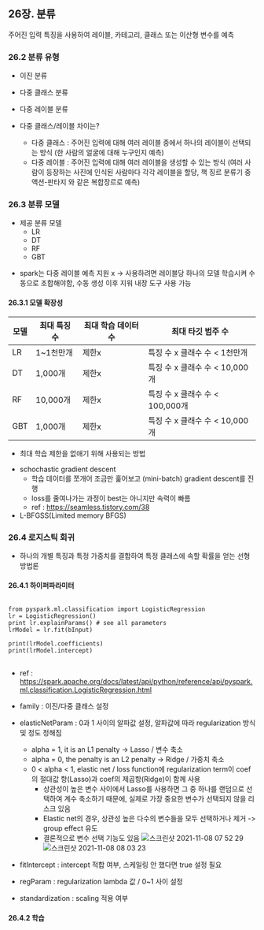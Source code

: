## 26장. 분류
주어진 입력 특징을 사용하여 레이블, 카테고리, 클래스 또는 이산형 변수를 예측

### 26.2 분류 유형
- 이진 분류
- 다중 클래스 분류
- 다중 레이블 분류

- 다중 클래스/레이블 차이는?
  - 다중 클래스 : 주어진 입력에 대해 여러 레이블 중에서 하나의 레이블이 선택되는 방식 (한 사람의 얼굴에 대해 누구인지 예측)
  - 다중 레이블 : 주어진 입력에 대해 여러 레이블을 생성할 수 있는 방식 (여러 사람이 등장하는 사진에 인식된 사람마다 각각 레이블을 할당, 책 징르 분류기 중 액션-판타지 와 같은 복합장르로 예측)

### 26.3 분류 모델
- 제공 분류 모델
  - LR
  - DT
  - RF
  - GBT
* spark는 다중 레이블 예측 지원 x -> 사용하려면 레이블당 하나의 모델 학습시켜 수동으로 조합해야함, 수동 생성 이후 지워 내장 도구 사용 가능

#### 26.3.1 모델 확장성

| 모델 | 최대 특징 수 | 최대 학습 데이터 수 | 최대 타깃 범주 수 |
| ----  | ---- | ---- | ---- |
| LR | 1~1천만개 | 제한x | 특징 수 x 클래수 수 < 1천만개 | 
| DT | 1,000개 | 제한x | 특징 수 x 클래수 수 < 10,000개 |
| RF | 10,000개 | 제한x | 특징 수 x 클래수 수 < 100,000개 |
| GBT | 1,000개 | 제한x | 특징 수 x 클래수 수 < 10,000개 |

* 최대 학습 제한을 없애기 위해 사용되는 방법
- schochastic gradient descent
  - 학습 데이터를 쪼개어 조금만 훑어보고 (mini-batch) gradient descent를 진행
  - loss를 줄여나가는 과정이 best는 아니지만 속력이 빠름
  - ref : https://seamless.tistory.com/38  
- L-BFGSS(Limited memory BFGS)

### 26.4 로지스틱 회귀
- 하나의 개별 특징과 특정 가중치를 결합하여 특정 클래스에 속할 확률을 얻는 선형 방법론

#### 26.4.1 하이퍼파라미터
<pre>
<code>
from pyspark.ml.classification import LogisticRegression
lr = LogisticRegression()
print lr.explainParams() # see all parameters
lrModel = lr.fit(bInput)

print(lrModel.coefficients)
print(lrModel.intercept)
</code>
</pre>
- ref : https://spark.apache.org/docs/latest/api/python/reference/api/pyspark.ml.classification.LogisticRegression.html

- family : 이진/다중 클래스 설정
- elasticNetParam : 0과 1 사이의 알파값 설정, 알파값에 따라 regularization 방식 및 정도 정해짐
  - alpha = 1, it is an L1 penalty -> Lasso / 변수 축소
  - alpha = 0, the penalty is an L2 penalty -> Ridge / 가중치 축소
  - 0 < alpha < 1, elastic net / loss function에 regularization term이 coef의 절대값 항(Lasso)과 coef의 제곱항(Ridge)이 함께 사용   
    - 상관성이 높은 변수 사이에서 Lasso를 사용하면 그 중 하나를 랜덤으로 선택하여 계수 축소하기 때문에, 실제로 가장 중요한 변수가 선택되지 않을 리스크 있음
    - Elastic net의 경우, 상관성 높은 다수의 변수들을 모두 선택하거나 제거 -> group effect 유도
    - 결론적으로 변수 선택 기능도 있음
![스크린샷 2021-11-08 07 52 29](https://user-images.githubusercontent.com/36292871/140664888-6b1ca62f-e81a-4939-8a08-b8791fa9b303.png)
![스크린샷 2021-11-08 08 03 23](https://user-images.githubusercontent.com/36292871/140665183-2c4eafc3-b6ce-433b-89c4-d8e723345a5d.png)

- fitIntercept : intercept 적합 여부, 스케일링 안 했다면 true 설정 필요
- regParam : regularization lambda 값 / 0~1 사이 설정
- standardization : scaling 적용 여부

#### 26.4.2 학습 
